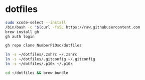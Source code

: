 # dotfiles


```zsh
sudo xcode-select --install
/bin/bash -c "$(curl -fsSL https://raw.githubusercontent.com
brew install gh
gh auth login
```



```zsh
gh repo clone NumberPiOso/dotfiles
```


```zsh
ln -s ~/dotfiles/.zshrc ~/.zshrc
ln -s ~/dotfiles/.gitconfig ~/.gitconfig
ln -s ~/dotfiles/.p10k ~/.p10k
```


```zsh
cd ~/dotfiles && brew bundle
```
